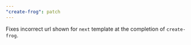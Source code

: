 ```yaml
---
"create-frog": patch
---
```


Fixes incorrect url shown for `next` template at the completion of `create-frog`.
